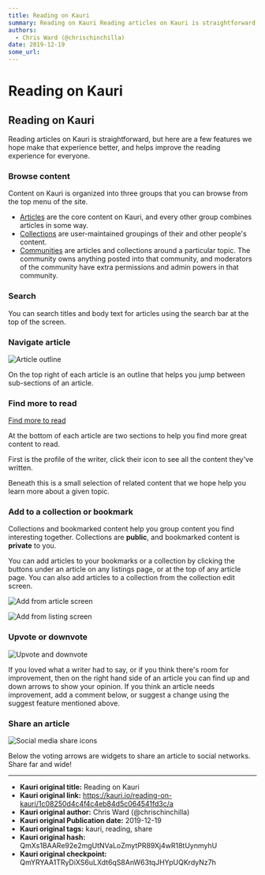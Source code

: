 ```yaml
---
title: Reading on Kauri
summary: Reading on Kauri Reading articles on Kauri is straightforward, but here are a few features we hope make that experience better, and helps improve the reading ex
authors:
  - Chris Ward (@chrischinchilla)
date: 2019-12-19
some_url: 
---
```


# Reading on Kauri


## Reading on Kauri

Reading articles on Kauri is straightforward, but here are a few features we hope make that experience better, and helps improve the reading experience for everyone.

### Browse content

Content on Kauri is organized into three groups that you can browse from the top menu of the site.

-   [Articles](https://kauri.io/articles) are the core content on Kauri, and every other group combines articles in some way.
-   [Collections](https://kauri.io/collections) are user-maintained groupings of their and other people's content.
-   [Communities](https://dev.kauri.io/communities) are articles and collections around a particular topic. The community owns anything posted into that community, and moderators of the community have extra permissions and admin powers in that community.

### Search

You can search titles and body text for articles using the search bar at the top of the screen.

### Navigate article

![Article outline](https://ipfs.infura.io/ipfs/QmWL1KAfwSw1EpyttFaWhvazUq6FYk2orfF4JEt7ar53T9)

On the top right of each article is an outline that helps you jump between sub-sections of an article.

### Find more to read

[Find more to read](https://ipfs.infura.io/ipfs/QmfTirVTGFDTceSJwWaDw3bL21p6bgJMwzfMPTeDzzjZ42)

At the bottom of each article are two sections to help you find more great content to read.

First is the profile of the writer, click their icon to see all the content they've written.

Beneath this is a small selection of related content that we hope help you learn more about a given topic.

### Add to a collection or bookmark

Collections and bookmarked content help you group content you find interesting together. Collections are **public**, and bookmarked content is **private** to you.

You can add articles to your bookmarks or a collection by clicking the buttons under an article on any listings page, or at the top of any article page. You can also add articles to a collection from the collection edit screen.

<!-- IMAGES -->

![Add from article screen](https://ipfs.infura.io/ipfs/QmYagBBnsExvmcgPEWejKgk9oKsCp9bnUE5uxF5T91Z8Ys)

![Add from listing screen](https://ipfs.infura.io/ipfs/QmNdMyHrMT8sdu3aK7drzxDJetnVBnh4h29tUfjR1EmrG6)

### Upvote or downvote

![Upvote and downvote](https://ipfs.infura.io/ipfs/QmNWewKWHyEfPcAB2undCZ2sjvcFAMkLh1cBQpVx6BtpeP)

If you loved what a writer had to say, or if you think there's room for improvement, then on the right hand side of an article you can find up and down arrows to show your opinion. If you think an article needs improvement, add a comment below, or suggest a change using the suggest feature mentioned above.

### Share an article

![Social media share icons](https://ipfs.infura.io/ipfs/QmP89w17sbQSJsTHrVNtXuW2ypx37pnhrGZYqSdbY5BXeV)

Below the voting arrows are widgets to share an article to social networks. Share far and wide!



---

- **Kauri original title:** Reading on Kauri
- **Kauri original link:** https://kauri.io/reading-on-kauri/1c08250d4c4f4c4eb84d5c064541fd3c/a
- **Kauri original author:** Chris Ward (@chrischinchilla)
- **Kauri original Publication date:** 2019-12-19
- **Kauri original tags:** kauri, reading, share
- **Kauri original hash:** QmXs1BAARe92e2mgUtNVaLoZmytPR89Xj4wR18tUynmyhU
- **Kauri original checkpoint:** QmYRYAA1TRyDiXS6uLXdt6qS8AnW63tqJHYpUQKrdyNz7h



